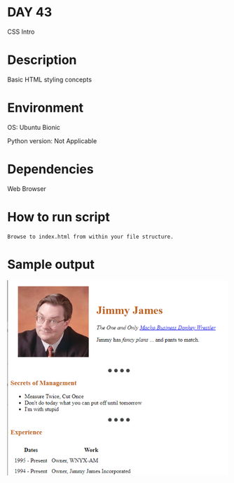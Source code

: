 
# DAY 43

CSS Intro

# Description

Basic HTML styling concepts

# Environment
OS: Ubuntu Bionic

Python version: Not Applicable

# Dependencies

Web Browser

# How to run script
```
Browse to index.html from within your file structure.
```

# Sample output
![Sample of App](https://raw.githubusercontent.com/Its-All-About-the-Journey/100daysofcode/hypermanganate/source_code/hypermanganate/day043/app.png)
